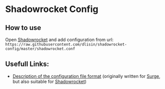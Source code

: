 # Shadowrocket Config

## How to use
Open [Shadowrocket](https://www.shadowrocketdownload.com) and add configuration from url: 
`https://raw.githubusercontent.com/dlisin/shadowrocket-config/master/shadowrocket.conf`

## Usefull Links:
 - [Description of the configuration file format](https://manual.nssurge.com) (originally written for [Surge](https://nssurge.com), but also suitable for [Shadowrocket](https://www.shadowrocketdownload.com))

